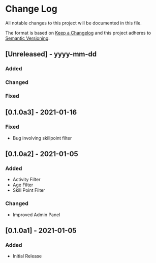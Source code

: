 # Change Log

All notable changes to this project will be documented in this file.

The format is based on [Keep a Changelog](http://keepachangelog.com/)
and this project adheres to [Semantic Versioning](http://semver.org/).

## [Unreleased] - yyyy-mm-dd

### Added

### Changed

### Fixed

## [0.1.0a3] - 2021-01-16
### Fixed
- Bug involving skillpoint filter

## [0.1.0a2] - 2021-01-05
### Added
- Activity Filter
- Age Filter
- Skill Point Filter

### Changed
- Improved Admin Panel

## [0.1.0a1] - 2021-01-05
### Added
- Initial Release
